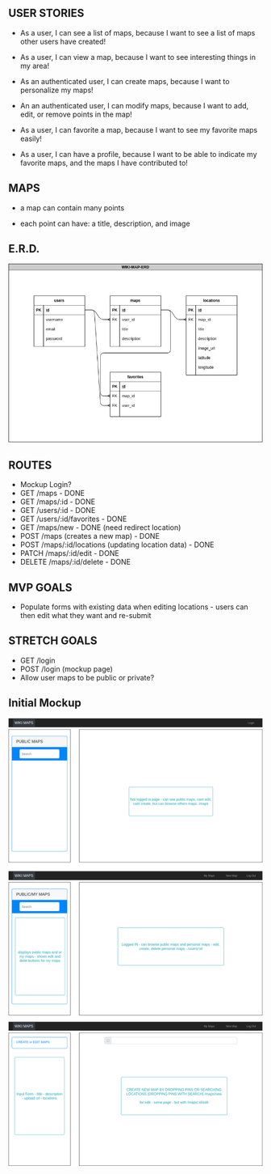 ## USER STORIES

* As a user, I can see a list of maps, because I want to see a list of maps other users have created!

* As a user, I can view a map, because I want to see interesting things in my area!

* As an authenticated user, I can create maps, because I want to personalize my maps!

* An an authenticated user, I can modify maps, because I want to add, edit, or remove points in the map!

* As a user, I can favorite a map, because I want to see my favorite maps easily!

* As a user, I can have a profile, because I want to be able to indicate my favorite maps, and the maps I have contributed to!

## MAPS

* a map can contain many points

* each point can have: a title, description, and image

## E.R.D.

!["WIKI-MAP-ERD"](https://github.com/davemgj84/Midterm-LHL/blob/master/planning/Wiki-map-ERD.jpg?raw=true)

## ROUTES
* Mockup Login?
* GET /maps - DONE
* GET /maps/:id - DONE
* GET /users/:id - DONE
* GET /users/:id/favorites - DONE
* GET /maps/new - DONE (need redirect location)
* POST /maps (creates a new map) - DONE
* POST /maps/:id/locations (updating location data) - DONE
* PATCH /maps/:id/edit - DONE
* DELETE /maps/:id/delete - DONE

## MVP GOALS
* Populate forms with existing data when editing locations - users can then edit what they want and re-submit

## STRETCH GOALS
* GET /login
* POST /login (mockup page)
* Allow user maps to be public or private?

## Initial Mockup 

!["WIKI-MAP-MOCKUP"](https://github.com/davemgj84/Midterm-LHL/blob/routes/planning/Mockup%20-%20Wiki-map.png?raw=true)
